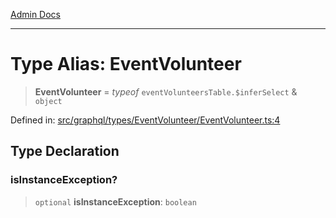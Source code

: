 [Admin Docs](/)

***

# Type Alias: EventVolunteer

> **EventVolunteer** = *typeof* `eventVolunteersTable.$inferSelect` & `object`

Defined in: [src/graphql/types/EventVolunteer/EventVolunteer.ts:4](https://github.com/Sourya07/talawa-api/blob/61a1911602b2f0aac7635e08ae2918f4f768e8ff/src/graphql/types/EventVolunteer/EventVolunteer.ts#L4)

## Type Declaration

### isInstanceException?

> `optional` **isInstanceException**: `boolean`
